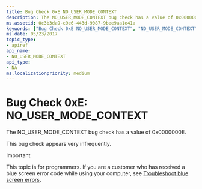 ```yaml
---
title: Bug Check 0xE NO_USER_MODE_CONTEXT
description: The NO_USER_MODE_CONTEXT bug check has a value of 0x0000000E.This bug check appears very infrequently.
ms.assetid: 0c3b3da9-c9e6-443d-9087-9bee9aa1e41a
keywords: ["Bug Check 0xE NO_USER_MODE_CONTEXT", "NO_USER_MODE_CONTEXT"]
ms.date: 05/23/2017
topic_type:
- apiref
api_name:
- NO_USER_MODE_CONTEXT
api_type:
- NA
ms.localizationpriority: medium
---
```


# Bug Check 0xE: NO\_USER\_MODE\_CONTEXT


The NO\_USER\_MODE\_CONTEXT bug check has a value of 0x0000000E.

This bug check appears very infrequently.

> [!IMPORTANT]
> This topic is for programmers. If you are a customer who has received a blue screen error code while using your computer, see [Troubleshoot blue screen errors](https://support.microsoft.com/help/14238/windows-10-troubleshoot-blue-screen-errors).


 

 




